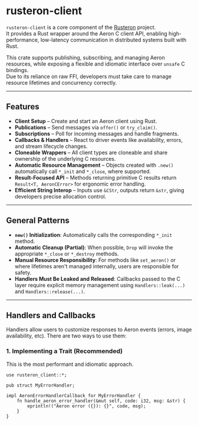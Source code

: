 # rusteron-client

`rusteron-client` is a core component of the [Rusteron](https://github.com/gsrxyz/rusteron) project.  
It provides a Rust wrapper around the Aeron C client API, enabling high-performance, low-latency communication in distributed systems built with Rust.

This crate supports publishing, subscribing, and managing Aeron resources, while exposing a flexible and idiomatic interface over `unsafe` C bindings.  
Due to its reliance on raw FFI, developers must take care to manage resource lifetimes and concurrency correctly.

---

## Features

- **Client Setup** – Create and start an Aeron client using Rust.
- **Publications** – Send messages via `offer()` or `try_claim()`.
- **Subscriptions** – Poll for incoming messages and handle fragments.
- **Callbacks & Handlers** – React to driver events like availability, errors, and stream lifecycle changes.
- **Cloneable Wrappers** – All client types are cloneable and share ownership of the underlying C resources.
- **Automatic Resource Management** – Objects created with `.new()` automatically call `*_init` and `*_close`, where supported.
- **Result-Focused API** – Methods returning primitive C results return `Result<T, AeronCError>` for ergonomic error handling.
- **Efficient String Interop** – Inputs use `&CStr`, outputs return `&str`, giving developers precise allocation control.

---

## General Patterns

- **`new()` Initialization**: Automatically calls the corresponding `*_init` method.
- **Automatic Cleanup (Partial)**: When possible, `Drop` will invoke the appropriate `*_close` or `*_destroy` methods.
- **Manual Resource Responsibility**: For methods like `set_aeron()` or where lifetimes aren't managed internally, users are responsible for safety.
- **Handlers Must Be Leaked and Released**: Callbacks passed to the C layer require explicit memory management using `Handlers::leak(...)` and `Handlers::release(...)`.

---

## Handlers and Callbacks

Handlers allow users to customize responses to Aeron events (errors, image availability, etc). There are two ways to use them:

### 1. Implementing a Trait (Recommended)

This is the most performant and idiomatic approach.

```rust,no_ignore
use rusteron_client::*;

pub struct MyErrorHandler;

impl AeronErrorHandlerCallback for MyErrorHandler {
    fn handle_aeron_error_handler(&mut self, code: i32, msg: &str) {
        eprintln!("Aeron error ({}): {}", code, msg);
    }
}
```
